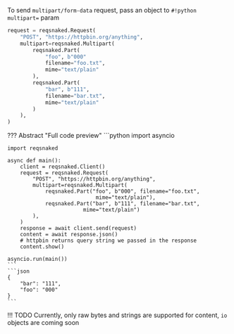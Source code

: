 To send `multipart/form-data` request, pass an object to `#!python multipart=` param

```python title="Send two files"
request = reqsnaked.Request(
    "POST", "https://httpbin.org/anything",
    multipart=reqsnaked.Multipart(
        reqsnaked.Part(
            "foo", b"000"
            filename="foo.txt",
            mime="text/plain"
        ),
        reqsnaked.Part(
            "bar", b"111",
            filename="bar.txt",
            mime="text/plain"
        )
    ),
)
```
??? Abstract "Full code preview"
    ```python
    import asyncio

    import reqsnaked

    async def main():
        client = reqsnaked.Client()
        request = reqsnaked.Request(
            "POST", "https://httpbin.org/anything",
            multipart=reqsnaked.Multipart(
                reqsnaked.Part("foo", b"000", filename="foo.txt",
                                mime="text/plain"),
                reqsnaked.Part("bar", b"111", filename="bar.txt",
                            mime="text/plain")
            ),
        )
        response = await client.send(request)
        content = await response.json()
        # httpbin returns query string we passed in the response
        content.show()

    asyncio.run(main())
    ```
    ```json
    {
        "bar": "111",
        "foo": "000"
    }
    ```


!!! TODO
    Currently, only raw bytes and strings are supported for content, `io` objects are coming soon
